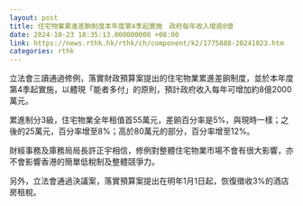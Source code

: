 ```yaml
---
layout: post
title: 住宅物業累進差餉制度本年度第4季起實施　政府每年收入增逾8億
date: 2024-10-23 18:35:13.000000000 +08:00
link: https://news.rthk.hk/rthk/ch/component/k2/1775888-20241023.htm
categories: rthk
---
```


立法會三讀通過修例，落實財政預算案提出的住宅物業累進差餉制度，並於本年度第4季起實施，以體現「能者多付」的原則，預計政府收入每年可增加約8億2000萬元。 

累進制分3級，住宅物業全年租值首55萬元，差餉百分率是5%，與現時一樣；之後的25萬元，百分率增至8%；高於80萬元的部分，百分率增至12%。

財經事務及庫務局局長許正宇相信，修例對整體住宅物業市場不會有很大影響，亦不會影響香港的簡單低稅制及整體競爭力。

另外，立法會通過決議案，落實預算案提出在明年1月1日起，恢復徵收3%的酒店房租稅。
